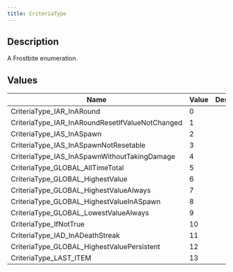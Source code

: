 ```yaml
---
title: CriteriaType
---
```

## Description

A Frostbite enumeration.

## Values

| Name                                              | Value | Description |
| ------------------------------------------------- | ----- | ----------- |
| CriteriaType\_IAR\_InARound                       | 0     |             |
| CriteriaType\_IAR\_InARoundResetIfValueNotChanged | 1     |             |
| CriteriaType\_IAS\_InASpawn                       | 2     |             |
| CriteriaType\_IAS\_InASpawnNotResetable           | 3     |             |
| CriteriaType\_IAS\_InASpawnWithoutTakingDamage    | 4     |             |
| CriteriaType\_GLOBAL\_AllTimeTotal                | 5     |             |
| CriteriaType\_GLOBAL\_HighestValue                | 6     |             |
| CriteriaType\_GLOBAL\_HighestValueAlways          | 7     |             |
| CriteriaType\_GLOBAL\_HighestValueInASpawn        | 8     |             |
| CriteriaType\_GLOBAL\_LowestValueAlways           | 9     |             |
| CriteriaType\_IfNotTrue                           | 10    |             |
| CriteriaType\_IAD\_InADeathStreak                 | 11    |             |
| CriteriaType\_GLOBAL\_HighestValuePersistent      | 12    |             |
| CriteriaType\_LAST\_ITEM                          | 13    |             |
